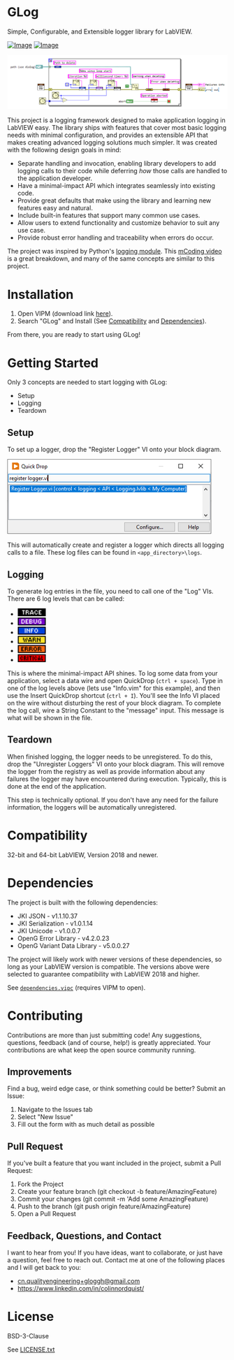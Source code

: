 # GLog
Simple, Configurable, and Extensible logger library for LabVIEW.

[![Image](https://www.vipm.io/package/nqe_glog/badge.svg?metric=installs)](https://www.vipm.io/package/nqe_glog/) [![Image](https://www.vipm.io/package/nqe_glog/badge.svg?metric=stars)](https://www.vipm.io/package/nqe_glog/)

![Simple Example](./docs/assets/banner.png)

This project is a logging framework designed to make application logging in LabVIEW easy. The library ships with features that cover most basic logging needs with minimal configuration, and provides an extensible API that makes creating advanced logging solutions much simpler. It was created with the following design goals in mind:
- Separate handling and invocation, enabling library developers to add logging calls to their code while deferring *how* those calls are handled to the application developer.
- Have a minimal-impact API which integrates seamlessly into existing code.
- Provide great defaults that make using the library and learning new features easy and natural.
- Include built-in features that support many common use cases.
- Allow users to extend functionality and customize behavior to suit any use case.
- Provide robust error handling and traceability when errors do occur.

The project was inspired by Python's [logging module](https://docs.python.org/3/library/logging.html). This [mCoding video](https://www.youtube.com/watch?v=9L77QExPmI0) is a great breakdown, and many of the same concepts are similar to this project.

# Installation
1. Open VIPM (download link [here](https://www.vipm.io/download/)).
2. Search "GLog" and Install (See [Compatibility]() and [Dependencies]()).

From there, you are ready to start using GLog!

# Getting Started
Only 3 concepts are needed to start logging with GLog:
- Setup
- Logging
- Teardown

## Setup
To set up a logger, drop the "Register Logger" VI onto your block diagram.

![In QuickDrop](./docs/assets/register_logger_qd.png)

This will automatically create and register a logger which directs all logging calls to a file. These log files can be found in `<app_directory>\logs`.

## Logging
To generate log entries in the file, you need to call one of the "Log" VIs. There are 6 log levels that can be called:
- <img src="./docs/assets/trace.png" width=64px>
- <img src="./docs/assets/debug.png" width=64px>
- <img src="./docs/assets/info.png" width=64px>
- <img src="./docs/assets/warning.png" width=64px>
- <img src="./docs/assets/error.png" width=64px>
- <img src="./docs/assets/critical.png" width=64px>

This is where the minimal-impact API shines. To log some data from your application, select a data wire and open QuickDrop (`ctrl + space`). Type in one of the log levels above (lets use "Info.vim" for this example), and then use the Insert QuickDrop shortcut (`ctrl + I`). You'll see the Info VI placed on the wire without disturbing the rest of your block diagram. To complete the log call, wire a String Constant to the "message" input. This message is what will be shown in the file. 

## Teardown
When finished logging, the logger needs to be unregistered. To do this, drop the "Unregister Loggers" VI onto your block diagram. This will remove the logger from the registry as well as provide information about any failures the logger may have encountered during execution. Typically, this is done at the end of the application.

This step is technically optional. If you don't have any need for the failure information, the loggers will be automatically unregistered.

# Compatibility
32-bit and 64-bit LabVIEW, Version 2018 and newer.

# Dependencies
The project is built with the following dependencies:
- JKI JSON - v1.1.10.37
- JKI Serialization - v1.0.1.14
- JKI Unicode - v1.0.0.7
- OpenG Error Library - v4.2.0.23
- OpenG Variant Data Library - v5.0.0.27

The project will likely work with newer versions of these dependencies, so long as your LabVIEW version is compatible. The versions above were selected to guarantee compatibility with LabVIEW 2018 and higher. 

See [`dependencies.vipc`](dependencies.vipc) (requires VIPM to open).

# Contributing
Contributions are more than just submitting code! Any suggestions, questions, feedback (and of course, help!) is greatly appreciated. Your contributions are what keep the open source community running.

## Improvements
Find a bug, weird edge case, or think something could be better? Submit an Issue:
1. Navigate to the Issues tab
2. Select "New Issue"
3. Fill out the form with as much detail as possible

## Pull Request
If you've built a feature that you want included in the project, submit a Pull Request:
1. Fork the Project
2. Create your feature branch (git checkout -b feature/AmazingFeature)
3. Commit your changes (git commit -m 'Add some AmazingFeature)
4. Push to the branch (git push origin feature/AmazingFeature)
5. Open a Pull Request

## Feedback, Questions, and Contact
I want to hear from you! If you have ideas, want to collaborate, or just have a question, feel free to reach out. Contact me at one of the following places and I will get back to you:
- cn.qualityengineering+gloggh@gmail.com
- https://www.linkedin.com/in/colinnordquist/

# License
BSD-3-Clause

See [LICENSE.txt](LICENSE.txt)
